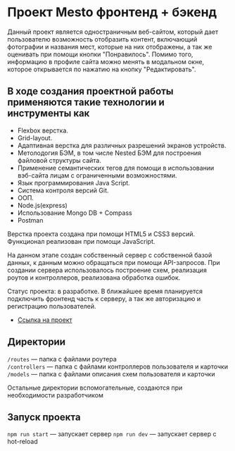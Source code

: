# Проект Mesto фронтенд + бэкенд

Данный проект является одностраничным веб-сайтом, который дает пользователю возможность отобразить контент, включающий фотографии и названия мест, которые на них отображены, а так же оценивать при помощи кнопки "Понравилось". Помимо того, информацию в профиле сайта можно менять в модальном окне, которое открывается по нажатию на кнопку "Редактировать".

## В ходе создания проектной работы применяются такие технологии и инструменты как

* Flexbox верстка.
* Grid-layout.
* Адаптивная верстка для различных разрешений экранов устройств.
* Метолодогия БЭМ, в том числе Nested БЭМ для построения файловой структуры сайта.
* Применение семантических тегов для помощи в использовании вэб-сайта лицам с ограниченными возможностями.
* Язык программирования Java Script.
* Cистема контроля версий Git.
* ООП.
* Node.js(express)
* Использование Mongo DB + Compass
* Postman

Верстка проекта создана при помощи HTML5 и CSS3 версий. Функционал реализован при помощи JavaScript.

На данном этапе создан собственный сервер с собственной базой данных, к данным можно обращаться при помощи API-запросов. При создании сервера использовалось построение схем, реализация роутов и контроллеров, реализована обработка ошибок.

Статус проекта: в разработке. В ближайшее время планируется подключить фронтенд часть к серверу, а так же авторизацию и регистрацию пользователей.

* [Ссылка на проект](https://sergeyklopov94.github.io/mesto-react/)

## Директории

`/routes` — папка с файлами роутера  
`/controllers` — папка с файлами контроллеров пользователя и карточки
`/models` — папка с файлами описания схем пользователя и карточки  
  
Остальные директории вспомогательные, создаются при необходимости разработчиком

## Запуск проекта

`npm run start` — запускает сервер
`npm run dev` — запускает сервер с hot-reload
